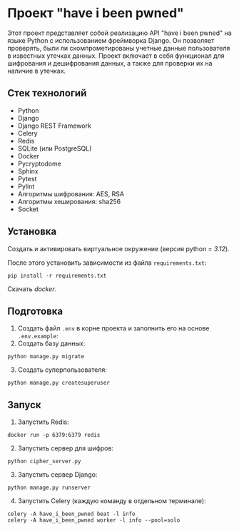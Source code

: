Проект "have i been pwned"
==========================

Этот проект представляет собой реализацию API "have i been pwned" на языке Python с использованием фреймворка Django.
Он позволяет проверять, были ли скомпрометированы учетные данные пользователя в известных утечках данных.
Проект включает в себя функционал для шифрования и дешифрования данных, а также для проверки их на наличие в утечках.

Стек технологий
---------------
- Python
- Django
- Django REST Framework
- Celery
- Redis
- SQLite (или PostgreSQL)
- Docker
- Pycryptodome
- Sphinx
- Pytest
- Pylint
- Алгоритмы шифрования: AES, RSA
- Алгоритмы хеширования: sha256
- Socket

Установка
---------
Создать и активировать виртуальное окружение (версия python = _3.12_).

После этого установить зависимости из файла `requirements.txt`:
```shell
pip install -r requirements.txt
```
Скачать _docker_.

Подготовка
----------
1. Создать файл `.env` в корне проекта и заполнить его на основе `.env.example`:
2. Создать базу данных:
```shell
python manage.py migrate
```
3. Создать суперпользователя:
```shell
python manage.py createsuperuser
````

Запуск
------
1. Запустить Redis:
```shell
docker run -p 6379:6379 redis
```
2. Запустить сервер для шифров:
```shell
python cipher_server.py
```
3. Запустить сервер Django:
```shell
python manage.py runserver
```
4. Запустить Celery (каждую команду в отдельном терминале):
```shell
celery -A have_i_been_pwned beat -l info
celery -A have_i_been_pwned worker -l info --pool=solo
```

